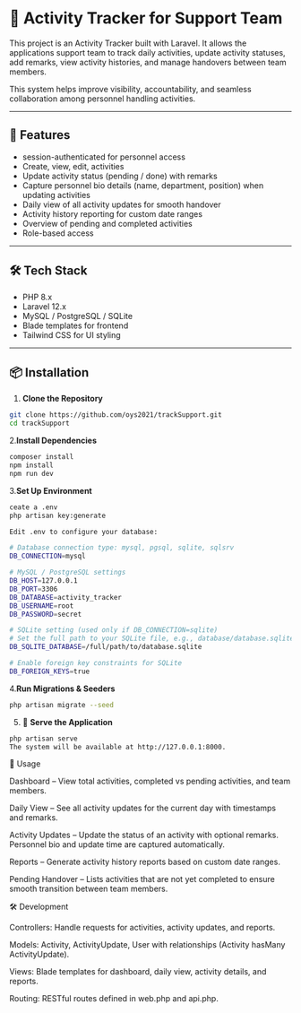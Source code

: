 # 📝 Activity Tracker for Support Team

This project is an Activity Tracker built with Laravel. It allows the applications support team to track daily activities, update activity statuses, add remarks, view activity histories, and manage handovers between team members.

This system helps improve visibility, accountability, and seamless collaboration among personnel handling activities.

---

## 🚀 Features

-   session-authenticated  for personnel access
- Create, view, edit,  activities
- Update activity status (pending / done) with remarks
- Capture personnel bio details (name, department, position) when updating activities
- Daily view of all activity updates for smooth handover
- Activity history reporting for custom date ranges
- Overview of pending and completed activities
- Role-based access 

---

## 🛠 Tech Stack

- PHP 8.x
- Laravel 12.x
- MySQL / PostgreSQL / SQLite
- Blade templates for frontend
- Tailwind CSS for UI styling 


---



## 📦 Installation

1. **Clone the Repository**

```bash
git clone https://github.com/oys2021/trackSupport.git
cd trackSupport

```


2.**Install Dependencies**
```bash
composer install
npm install
npm run dev

```

3.**Set Up Environment**
```bash
ceate a .env
php artisan key:generate

Edit .env to configure your database:

# Database connection type: mysql, pgsql, sqlite, sqlsrv
DB_CONNECTION=mysql

# MySQL / PostgreSQL settings
DB_HOST=127.0.0.1
DB_PORT=3306
DB_DATABASE=activity_tracker
DB_USERNAME=root
DB_PASSWORD=secret

# SQLite setting (used only if DB_CONNECTION=sqlite)
# Set the full path to your SQLite file, e.g., database/database.sqlite
DB_SQLITE_DATABASE=/full/path/to/database.sqlite

# Enable foreign key constraints for SQLite
DB_FOREIGN_KEYS=true

```

4.**Run Migrations & Seeders**
```bash
php artisan migrate --seed
```

5. 📘 **Serve the Application**
```bash
php artisan serve
The system will be available at http://127.0.0.1:8000.
```

📖 Usage

Dashboard – View total activities, completed vs pending activities, and team members.

Daily View – See all activity updates for the current day with timestamps and remarks.

Activity Updates – Update the status of an activity with optional remarks. Personnel bio and update time are captured automatically.

Reports – Generate activity history reports based on custom date ranges.

Pending Handover – Lists activities that are not yet completed to ensure smooth transition between team members.


🛠 Development

Controllers: Handle requests for activities, activity updates, and reports.

Models: Activity, ActivityUpdate, User with relationships (Activity hasMany ActivityUpdate).

Views: Blade templates for dashboard, daily view, activity details, and reports.

Routing: RESTful routes defined in web.php and api.php.


